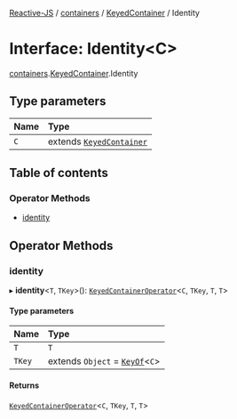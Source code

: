 [Reactive-JS](../README.md) / [containers](../modules/containers.md) / [KeyedContainer](../modules/containers.KeyedContainer.md) / Identity

# Interface: Identity<C\>

[containers](../modules/containers.md).[KeyedContainer](../modules/containers.KeyedContainer.md).Identity

## Type parameters

| Name | Type |
| :------ | :------ |
| `C` | extends [`KeyedContainer`](containers.KeyedContainer-1.md) |

## Table of contents

### Operator Methods

- [identity](containers.KeyedContainer.Identity.md#identity)

## Operator Methods

### identity

▸ **identity**<`T`, `TKey`\>(): [`KeyedContainerOperator`](../modules/containers.md#keyedcontaineroperator)<`C`, `TKey`, `T`, `T`\>

#### Type parameters

| Name | Type |
| :------ | :------ |
| `T` | `T` |
| `TKey` | extends `Object` = [`KeyOf`](../modules/containers.md#keyof)<`C`\> |

#### Returns

[`KeyedContainerOperator`](../modules/containers.md#keyedcontaineroperator)<`C`, `TKey`, `T`, `T`\>
